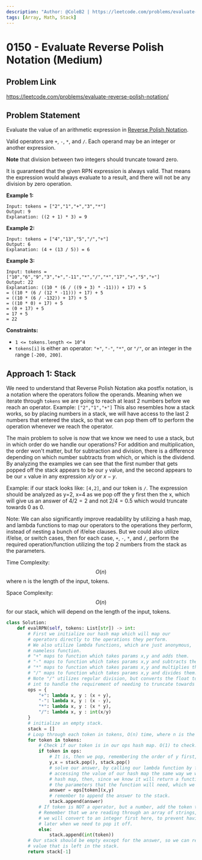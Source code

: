```yaml
---
description: "Author: @ColeB2 | https://leetcode.com/problems/evaluate-reverse-polish-notation/"
tags: [Array, Math, Stack]
---
```


# 0150 - Evaluate Reverse Polish Notation (Medium)

## Problem Link

https://leetcode.com/problems/evaluate-reverse-polish-notation/

## Problem Statement

Evaluate the value of an arithmetic expression in [Reverse Polish Notation](https://en.wikipedia.org/wiki/Reverse_Polish_notation).

Valid operators are `+`, `-`, `*`, and `/`. Each operand may be an integer or another expression.

**Note** that division between two integers should truncate toward zero.

It is guaranteed that the given RPN expression is always valid. That means the expression would always evaluate to a result, and there will not be any division by zero operation.

**Example 1:**

```
Input: tokens = ["2","1","+","3","*"]
Output: 9
Explanation: ((2 + 1) * 3) = 9
```

**Example 2:**

```
Input: tokens = ["4","13","5","/","+"]
Output: 6
Explanation: (4 + (13 / 5)) = 6
```

**Example 3:**

```
Input: tokens = ["10","6","9","3","+","-11","*","/","*","17","+","5","+"]
Output: 22
Explanation: ((10 * (6 / ((9 + 3) * -11))) + 17) + 5
= ((10 * (6 / (12 * -11))) + 17) + 5
= ((10 * (6 / -132)) + 17) + 5
= ((10 * 0) + 17) + 5
= (0 + 17) + 5
= 17 + 5
= 22
```

**Constraints:**
- `1 <= tokens.length <= 10^4`
- `tokens[i]` is either an operator: `"+"`, `"-"`, `"*"`, or `"/"`, or an integer in the range `[-200, 200]`.

## Approach 1: Stack

We need to understand that Reverse Polish Notation aka postfix notation, is a notation where the operators follow the operands. Meaning when we iterate through `tokens` we are going to reach at least 2 numbers before we reach an operator. Example: `["2","1","+"]` This also resembles how a stack works, so by placing numbers in a stack, we will have access to the last 2 numbers that entered the stack, so that we can pop them off to perform the operation whenever we reach the operator.

The main problem to solve is now that we know we need to use a stack, but in which order do we handle our operations? For addition and multiplication, the order won't matter, but for subtraction and division, there is a difference depending on which number subtracts from which, or which is the dividend. By analyzing the examples we can see that the first number that gets popped off the stack appears to be our `y` value, and the second appears to be our `x` value in any expression $x / y$ or $x - y$.

Example: if our stack looks like: `[4,2]`, and our token is `/`. The expression should be analyzed as y=2, x=4 as we pop off the y first then the x, which will give us an answer of $4/2=2$ and not $2/4=0.5$ which would truncate towards 0 as 0.

Note: We can also significantly improve readability by utilizing a hash map, and lambda functions to map our operators to the operations they perform, instead of nesting a bunch of if/else clauses. But we could also utilize if/else, or switch cases, then for each case, `+`, `-`, `*`, and `/`, perform the required operation/function utilizing the top 2 numbers from the stack as the parameters.

Time Complexity: $$O(n)$$ where n is the length of the input, tokens.

Space Complexity: $$O(n)$$ for our stack, which will depend on the length of the input, tokens.


<Tabs>
<TabItem value="python" label="Python">
<SolutionAuthor name="@ColeB2"/>

```py
class Solution:
    def evalRPN(self, tokens: List[str]) -> int:
        # First we initialize our hash map which will map our
        # operators directly to the operations they perform.
        # We also utilize lambda functions, which are just anonymous,
        # nameless function.
        # "+" maps to function which takes params x,y and adds them.
        # "-" maps to function which takes params x,y and subtracts them.
        # "*" maps to function which takes params x,y and multiplies them.
        # "/" maps to function which takes params x,y and divides them.
        # Note "/" utilizes regular division, but converts the float to an 
        # int to handle the requirement of needing to truncate towards 0.
        ops = {
            "+": lambda x, y : (x + y),
            "-": lambda x, y : (x - y),
            "*": lambda x, y : (x * y),
            "/": lambda x, y : int(x/y)
        }
        # initialize an empty stack.
        stack = []
        # Loop through each token in tokens, O(n) time, where n is the number of tokens.
        for token in tokens:
            # Check if our token is in our ops hash map. O(1) to check.
            if token in ops:
                # It is, then we pop, remembering the order of y first, then x.
                y,x = stack.pop(), stack.pop()
                # solve our answer, by calling our lambda function by first
                # accessing the value of our hash map the same way we would any 
                # hash map, then, since we know it will return a function, to supply
                # the parameters that the function will need, which we know is x,y.
                answer = ops[token](x,y)
                # remember to append the answer to the stack.
                stack.append(answer)
            # If token is NOT a operator, but a number, add the token to the stack.
            # Remember that we are reading through an array of strings, so 
            # we will convert to an integer first here, to prevent having to convert
            # later when we need to pop it off.
            else:
                stack.append(int(token))
        # Our stack should be empty except for the answer, so we can return that
        # value that is left in the stack.
        return stack[-1]
```

</TabItem>
</Tabs>
